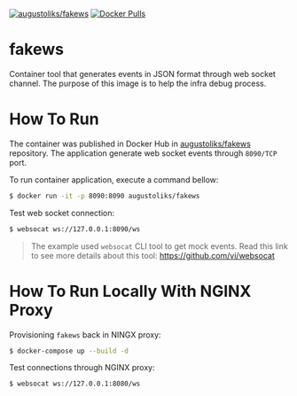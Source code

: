 [![augustoliks/fakews](https://img.shields.io/badge/docker--hub-augustoliks/fakews:latest-blue.svg)](https://hub.docker.com/r/augustoliks/fakews)
[![Docker Pulls](https://img.shields.io/docker/pulls/augustoliks/fakews.svg)](https://hub.docker.com/r/augustoliks/fakews/)

# fakews

Container tool that generates events in JSON format through web socket channel. The purpose of this image is to help the infra debug process.

# How To Run

The container was published in Docker Hub in [augustoliks/fakews](https://hub.docker.com/r/augustoliks/fakews) repository. The application generate web socket events through `8090/TCP` port.

To run container application, execute a command bellow:

```bash
$ docker run -it -p 8090:8090 augustoliks/fakews
```

Test web socket connection:

```bash
$ websocat ws://127.0.0.1:8090/ws
```

> The example used `websocat` CLI tool to get mock events. Read this link to see more details about this tool: https://github.com/vi/websocat

# How To Run Locally With NGINX Proxy

Provisioning `fakews` back in NINGX proxy:

```bash
$ docker-compose up --build -d
```

Test connections through NGINX proxy:

```bash
$ websocat ws://127.0.0.1:8080/ws
```
